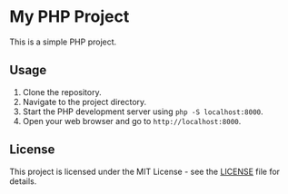 # My PHP Project

This is a simple PHP project.

## Usage

1. Clone the repository.
2. Navigate to the project directory.
3. Start the PHP development server using `php -S localhost:8000`.
4. Open your web browser and go to `http://localhost:8000`.

## License

This project is licensed under the MIT License - see the [LICENSE](LICENSE) file for details.

